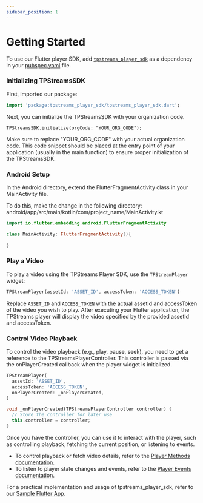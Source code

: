 ```yaml
---
sidebar_position: 1
---
```


# Getting Started

To use our Flutter player SDK, add [`tpstreams_player_sdk`](https://pub.dev/packages/tpstreams_player_sdk) as a dependency in your [pubspec.yaml](https://flutter.dev/docs/development/platform-integration/platform-channels) file.


### Initializing TPStreamsSDK 

First, imported our package:

```dart
import 'package:tpstreams_player_sdk/tpstreams_player_sdk.dart';
```

Next, you can initialize the TPStreamsSDK with your organization code.

```
TPStreamsSDK.initialize(orgCode: "YOUR_ORG_CODE");
```

Make sure to replace "YOUR_ORG_CODE" with your actual organization code. This code snippet should be placed at the entry point of your application (usually in the main function) to ensure proper initialization of the TPStreamsSDK.

### Android Setup

In the Android directory, extend the FlutterFragmentActivity class in your MainActivity file.

To do this, make the change in the following directory:
android/app/src/main/kotlin/com/project_name/MainActivity.kt

``` kotlin
import io.flutter.embedding.android.FlutterFragmentActivity

class MainActivity: FlutterFragmentActivity(){
    
}
```

### Play a Video 

To play a video using the TPStreams Player SDK, use the `TPStreamPlayer` widget:

```dart
TPStreamPlayer(assetId: 'ASSET_ID', accessToken: 'ACCESS_TOKEN')
```

Replace `ASSET_ID` and `ACCESS_TOKEN` with the actual assetId and accessToken of the video you wish to play.
After executing your Flutter application, the TPStreams player will display the video specified by the provided assetId and accessToken.


### Control Video Playback

To control the video playback (e.g., play, pause, seek), you need to get a reference to the TPStreamsPlayerController. This controller is passed via the onPlayerCreated callback when the player widget is initialized.

```dart
TPStreamPlayer(
  assetId: 'ASSET_ID',
  accessToken: 'ACCESS_TOKEN',
  onPlayerCreated: _onPlayerCreated,
)

void _onPlayerCreated(TPStreamsPlayerController controller) {
  // Store the controller for later use
  this.controller = controller;
}

```

Once you have the controller, you can use it to interact with the player, such as controlling playback, fetching the current position, or listening to events.

- To control playback or fetch video details, refer to the [Player Methods documentation](./player-methods).
- To listen to player state changes and events, refer to the [Player Events documentation](./player-events).

For a practical implementation and usage of tpstreams_player_sdk, refer to our [Sample Flutter App](https://github.com/testpress/sample_flutter_app).